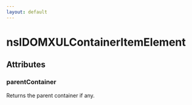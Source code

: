 ```yaml
---
layout: default
---
```


# nsIDOMXULContainerItemElement #

## Attributes ##

### parentContainer ###

Returns the parent container if any.

